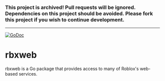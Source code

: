 ### This project is archived! Pull requests will be ignored. Dependencies on this project should be avoided. Please fork this project if you wish to continue development.
----

[![GoDoc](https://godoc.org/github.com/Anaminus/rbxweb?status.png)](https://godoc.org/github.com/Anaminus/rbxweb)

# rbxweb

rbxweb is a Go package that provides access to many of Roblox's web-based services.
